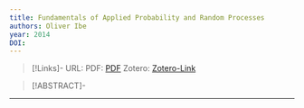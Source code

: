 ```yaml
---
title: Fundamentals of Applied Probability and Random Processes
authors: Oliver Ibe
year: 2014
DOI: 
---
```


>[!Links]-
>URL: 
>PDF: [PDF](ibe2014.pdf)
>Zotero: [Zotero-Link](zotero://select/items/@ibe2014)

>[!ABSTRACT]-
>

---

